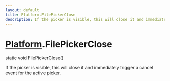 ```yaml
---
layout: default
title: Platform.FilePickerClose
description: If the picker is visible, this will close it and immediately trigger a cancel event for the active picker.
---
```

# [Platform]({{site.url}}/Pages/Reference/Platform.html).FilePickerClose

<div class='signature' markdown='1'>
static void FilePickerClose()
</div>

If the picker is visible, this will close it and
immediately trigger a cancel event for the active picker.



